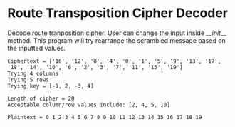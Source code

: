 # Route Transposition Cipher Decoder

Decode route tranposition cipher. User can change the input inside _\_\_init___ method. This program will try rearrange the scrambled message based on the inputted values.

```shell
Ciphertext = ['16', '12', '8', '4', '0', '1', '5', '9', '13', '17', '18', '14', '10', '6', '2', '3', '7', '11', '15', '19']
Trying 4 columns
Trying 5 rows
Trying key = [-1, 2, -3, 4]

Length of cipher = 20
Acceptable column/row values include: [2, 4, 5, 10]

Plaintext = 0 1 2 3 4 5 6 7 8 9 10 11 12 13 14 15 16 17 18 19 
```
